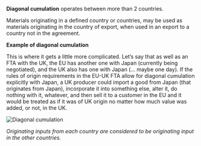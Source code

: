 **Diagonal cumulation** operates between more than 2 countries.

Materials originating in a defined country or countries, may be used as materials originating in the country of export, when used in an export to a country not in the agreement.

**Example of diagonal cumulation**

This is where it gets a little more complicated.
Let’s say that as well as an FTA with the UK, the EU has another one with Japan (currently being negotiated), and the UK also has one with Japan (… maybe one day).
If the rules of origin requirements in the EU-UK FTA allow for diagonal cumulation explicitly with Japan, a UK producer could import a good from Japan (that originates from Japan), incorporate it into something else, alter it, do nothing with it, whatever, and then sell it to a customer in the EU and it would be treated as if it was of UK origin no matter how much value was added, or not, in the UK.

![Diagonal cumulation](/public/images/cumulation/diagonal.png)

_Originating inputs from each country are considered to be originating input in the other countries._
